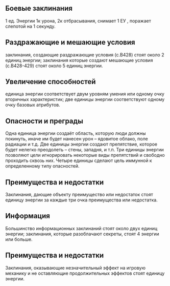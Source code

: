 ## Боевые заклинания
1 ед. Энергии
1к урона, 
2к отбрасывания, 
снимает 1 ЕУ ,
поражает слепотой на 1 секунду.

## Раздражающие и мешающие условия
заклинания, создающие раздражающие условия (с.B428) стоят около 2 единиц энергии; 
заклинания которые создают мешающие условия (с.B428-429) стоят около 5 единиц энергии.
## Увеличение способностей
единица энергии соответствует двум уровням умения или одному очку вторичных
характеристик; 
две единицы энергии соответствуют одному очку базовых атрибутов.
## Опасности и преграды
Одна единица энергии создаёт область, которую люди должны покинуть, иначе им будет нанесен урон – ядовитое облако, поле радиации и т.д. 
Две единицы энергии создают препятствие, которое будет нелегко преодолеть – стены, западня, и т.п. 
Три единицы энергии позволяют цели игнорировать некоторые виды препятствий и свободно проходить сквозь них. 
Четыре единицы сделают цель иммунной к определенному типу опасностей.
## Преимущества и недостатки
Заклинания, дающие объекту преимущество или недостаток стоят единицу энергии за каждые три очка преимущества или недостатка.
## Информация
Большинство информационных заклинаний стоят около двух единиц энергии; заклинания,
которые разоблачают секреты, стоят 4 энергии или больше.
## Преимущества и недостатки
Заклинания, оказывающие незначительный эффект на игровую механику и не оставляющие продолжительных эффектов стоят единицу энергии.


